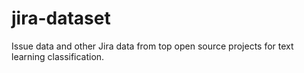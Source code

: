 # jira-dataset
Issue data and other Jira data from top open source projects for text learning classification.
